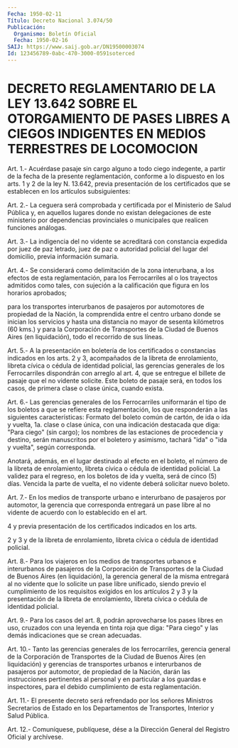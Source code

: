 ```yaml
---
Fecha: 1950-02-11
Título: Decreto Nacional 3.074/50
Publicación:
  Organismo: Boletín Oficial
  Fecha: 1950-02-16
SAIJ: https://www.saij.gob.ar/DN19500003074
Id: 123456789-0abc-470-3000-0591soterced
---
```

# DECRETO REGLAMENTARIO DE LA LEY 13.642 SOBRE EL OTORGAMIENTO DE PASES LIBRES A CIEGOS INDIGENTES EN MEDIOS TERRESTRES DE LOCOMOCION

<a id="1"></a>
Art.  1.-  Acuérdase  pasaje  sin  cargo  alguno  a todo ciego indegente,  a  partir  de  la  fecha de la presente reglamentación, conforme a lo dispuesto en los arts.  1  y  2  de la ley N. 13.642, previa  presentación de los certificados que se establecen  en  los artículos subsiguientes:

<a id="2"></a>
Art.  2.-  La  ceguera  será  comprobada  y certificada por el Ministerio  de  Salud  Pública  y,  en  aquellos lugares  donde  no existan    delegaciones   de  este  ministerio  por    dependencias provinciales  o  municipales    que  realicen  funciones  análogas.

<a id="3"></a>
Art.  3.-  La  indigencia  del  no  vidente  se acreditará con constancia  expedida  por  juez  de  paz  letrado,  juez de  paz  o autoridad  policial  del  lugar  del  domicilio, previa información sumaria.

<a id="4"></a>
Art. 4.- Se considerará como delimitación de la zona interurbana,  a  los  efectos  de  esta  reglamentación,  para  los Ferrocarriles   al  o  los  trayectos  admitidos  como  tales,  con sujeción a la calificación  que  figura  en los horarios aprobados;

para los transportes interurbanos de pasajeros  por  automotores de propiedad  de  la  Nación,  la  comprendida entre el centro  urbano donde se inician los servicios y  hasta  una  distancia no mayor de sesenta kilómetros (60 kms.) y para la Corporación  de  Transportes de  la  Ciudad  de Buenos Aires (en liquidación), todo el recorrido de sus líneas.

<a id="5"></a>
Art.  5.- A la presentación en boletería de los certificados o constancias  indicados  en  los  arts.  2  y  3,  acompañados de la libreta  de  enrolamiento,  libreta  cívica  o cédula de  identidad policial,  las gerencias generales de los Ferrocarriles  dispondrán con arreglo  al art. 4, que se entregue el billete de pasaje que el no vidente solicite.  Este  boleto  de  pasaje  será,  en todos los casos, de primera clase o clase única, cuando exista.

<a id="6"></a>
Art.  6.-  Las  gerencias  generales  de  los  Ferrocarriles uniformarán   el  tipo  de  los  boletos  a  que  se  refiere  esta reglamentación, los que responderán a las siguientes características:  Formato  del boleto común de cartón, de ida o ida y vuelta, 1a. clase o clase  única,  con  una  indicación destacada que diga: "Para ciego" (sin cargo); los nombres  de  las estaciones de  procedencia  y  destino,  serán  manuscritos por el boletero  y asimismo,  tachará  "ida"  o  "ida  y vuelta",  según  corresponda.

Anotará, además, en el lugar destinado  al  efecto en el boleto, el número de la libreta de enrolamiento, libreta  cívica  o  cédula de identidad  policial. La validez para el regreso, en los boletos  de ida y vuelta,  será  de cinco (5) días. Vencida la parte de vuelta, el no vidente deberá solicitar nuevo boleto.

<a id="7"></a>
Art.  7.-  En los medios de transporte urbano e interurbano de pasajeros por automotor,  la  gerencia que corresponda entregará un pase libre al no vidente de acuerdo  con  lo establecido en el art.

4 y previa presentación de los certificados  indicados en los arts.

2 y 3 y de la libreta de enrolamiento, libreta  cívica  o cédula de identidad policial.

<a id="8"></a>
Art. 8.- Para los viajeros en los medios de transportes urbanos e interurbanos  de pasajeros de la Corporación de Transportes de la Ciudad de Buenos  Aires (en liquidación), la gerencia general de la misma entregará al  no  vidente  que  lo  solicite  un  pase  libre unificado,    siendo  previo  el  cumplimiento  de  los  requisitos exigidos en los  artículos 2 y 3 y la presentación de la libreta de enrolamiento,  libreta  cívica  o  cédula  de  identidad  policial.

<a id="9"></a>
Art.  9.-  Para  los casos del art. 8, podrán aprovecharse los pases libres en uso, cruzados  con  una  leyenda  en tinta roja que diga:  "Para  ciego"  y  las  demás  indicaciones  que  se    crean adecuadas.

<a id="10"></a>
Art.  10.- Tanto las gerencias generales de los ferrocarriles, gerencia general  de  la Corporación de Transportes de la Ciudad de Buenos Aires (en liquidación)  y gerencias de transportes urbanos e interurbanos  de  pasajeros  por  automotor,  de  propiedad  de  la Nación,  darán  las  instrucciones pertinentes  al  personal  y  en particular a los guardas e inspectores, para el debido cumplimiento de esta reglamentación.

<a id="11"></a>
Art.  11.- El presente decreto será refrendado por los señores Ministros Secretarios de Estado en los Departamentos de Transportes, Interior y Salud Pública.

<a id="12"></a>
Art. 12.- Comuníquese, publíquese, dése a la Dirección General del Registro Oficial y archívese.